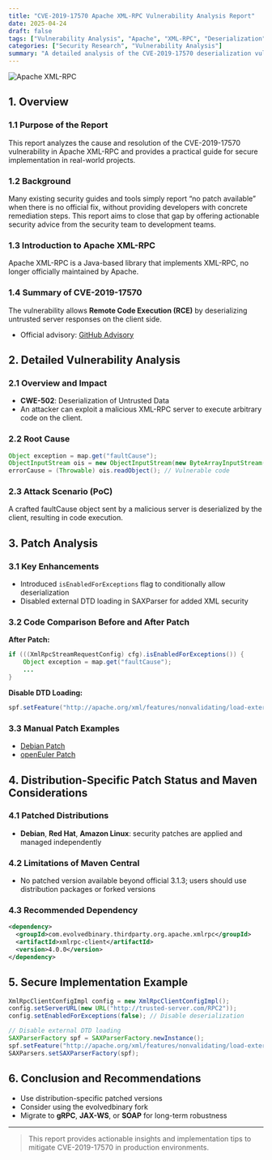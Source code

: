 ```yaml
---
title: "CVE-2019-17570 Apache XML-RPC Vulnerability Analysis Report"
date: 2025-04-24
draft: false
tags: ["Vulnerability Analysis", "Apache", "XML-RPC", "Deserialization", "RCE"]
categories: ["Security Research", "Vulnerability Analysis"]
summary: "A detailed analysis of the CVE-2019-17570 deserialization vulnerability in the Apache XML-RPC library, including patching methods and secure implementation practices."
---
```


![Apache XML-RPC](/images/post/apache-xmlrpc-vuln.webp)

## 1. Overview

### 1.1 Purpose of the Report
This report analyzes the cause and resolution of the CVE-2019-17570 vulnerability in Apache XML-RPC and provides a practical guide for secure implementation in real-world projects.

### 1.2 Background
Many existing security guides and tools simply report “no patch available” when there is no official fix, without providing developers with concrete remediation steps. This report aims to close that gap by offering actionable security advice from the security team to development teams.

### 1.3 Introduction to Apache XML-RPC
Apache XML-RPC is a Java-based library that implements XML-RPC, no longer officially maintained by Apache.

### 1.4 Summary of CVE-2019-17570
The vulnerability allows **Remote Code Execution (RCE)** by deserializing untrusted server responses on the client side.  
- Official advisory: [GitHub Advisory](https://github.com/orangecertcc/security-research/security/advisories/GHSA-x2r6-4m45-m4jp)

## 2. Detailed Vulnerability Analysis

### 2.1 Overview and Impact
- **CWE-502**: Deserialization of Untrusted Data
- An attacker can exploit a malicious XML-RPC server to execute arbitrary code on the client.

### 2.2 Root Cause
```java
Object exception = map.get("faultCause");
ObjectInputStream ois = new ObjectInputStream(new ByteArrayInputStream((byte[]) exception));
errorCause = (Throwable) ois.readObject(); // Vulnerable code
```

### 2.3 Attack Scenario (PoC)
A crafted faultCause object sent by a malicious server is deserialized by the client, resulting in code execution.

## 3. Patch Analysis

### 3.1 Key Enhancements
- Introduced `isEnabledForExceptions` flag to conditionally allow deserialization
- Disabled external DTD loading in SAXParser for added XML security

### 3.2 Code Comparison Before and After Patch
**After Patch:**
```java
if (((XmlRpcStreamRequestConfig) cfg).isEnabledForExceptions()) {
    Object exception = map.get("faultCause");
    ...
}
```

**Disable DTD Loading:**
```java
spf.setFeature("http://apache.org/xml/features/nonvalidating/load-external-dtd", false);
```

### 3.3 Manual Patch Examples
- [Debian Patch](https://sources.debian.org/patches/libxmlrpc3-java/3.1.3-9%2Bdeb10u1/CVE-2019-17570.patch/)
- [openEuler Patch](https://gitee.com/src-openeuler/xmlrpc/blob/master/xmlrpc-disallow-loading-external-dtd.patch)

## 4. Distribution-Specific Patch Status and Maven Considerations

### 4.1 Patched Distributions
- **Debian**, **Red Hat**, **Amazon Linux**: security patches are applied and managed independently

### 4.2 Limitations of Maven Central
- No patched version available beyond official 3.1.3; users should use distribution packages or forked versions

### 4.3 Recommended Dependency
```xml
<dependency>
  <groupId>com.evolvedbinary.thirdparty.org.apache.xmlrpc</groupId>
  <artifactId>xmlrpc-client</artifactId>
  <version>4.0.0</version>
</dependency>
```

## 5. Secure Implementation Example

```java
XmlRpcClientConfigImpl config = new XmlRpcClientConfigImpl();
config.setServerURL(new URL("http://trusted-server.com/RPC2"));
config.setEnabledForExceptions(false); // Disable deserialization

// Disable external DTD loading
SAXParserFactory spf = SAXParserFactory.newInstance();
spf.setFeature("http://apache.org/xml/features/nonvalidating/load-external-dtd", false);
SAXParsers.setSAXParserFactory(spf);
```

## 6. Conclusion and Recommendations

- Use distribution-specific patched versions
- Consider using the evolvedbinary fork
- Migrate to **gRPC**, **JAX-WS**, or **SOAP** for long-term robustness

---

> This report provides actionable insights and implementation tips to mitigate CVE-2019-17570 in production environments.
